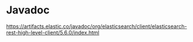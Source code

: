 # Javadoc

https://artifacts.elastic.co/javadoc/org/elasticsearch/client/elasticsearch-rest-high-level-client/5.6.0/index.html
